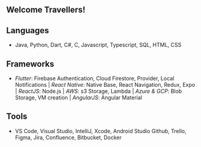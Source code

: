 ## Welcome Travellers!

## Languages
- Java, Python, Dart, C#, C, Javascript, Typescript, SQL, HTML, CSS
## Frameworks
- *Flutter*: Firebase Authentication, Cloud Firestore, Provider, Local Notifications | *React Native*: Native Base, React Navigation, Redux, Expo | *ReactJS*: Node.js | *AWS*: s3 Storage, Lambda | *Azure & GCP*: Blob Storage, VM creation | *AngularJS*: Angular Material
## Tools
- VS Code, Visual Studio, IntelliJ, Xcode, Android Studio Github, Trello, Figma, Jira, Confluence, Bitbucket, Docker

<!--
**BraydenKlemens/BraydenKlemens** is a ✨ _special_ ✨ repository because its `README.md` (this file) appears on your GitHub profile.

Here are some ideas to get you started:

- 🔭 I’m currently working on ...
- 🌱 I’m currently learning ...
- 👯 I’m looking to collaborate on ...
- 🤔 I’m looking for help with ...
- 💬 Ask me about ...
- 📫 How to reach me: ...
- 😄 Pronouns: ...
- ⚡ Fun fact: ...
-->
